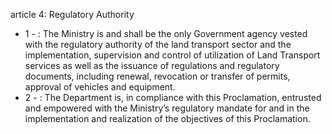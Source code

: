 article 4: Regulatory Authority

<ul>
			<li>1 - : The Ministry is and shall be the only Government agency vested with the regulatory authority of the land transport sector and the implementation, supervision and control of utilization of Land Transport services as well as the issuance of regulations and regulatory documents, including renewal, revocation or transfer of permits, approval of vehicles and equipment. <ul>
			</ul></li>			<li>2 - : The Department is, in compliance with this Proclamation, entrusted and empowered with the Ministry’s regulatory mandate for and in the implementation and realization of the objectives of this Proclamation.<ul>
			</ul></li></ul>